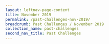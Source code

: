 ```yaml
---
layout: leftnav-page-content
title: November 2019
permalink: /past-challenges-nov-2019/
breadcrumb: Past Challenges / November 2019
collection_name: past-challenges
second_nav_title: Past Challenges
---
```

